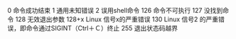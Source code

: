 0 命令成功结束
1 通用未知错误
2 误用shell命令
126 命令不可执行
127 没找到命令
128 无效退出参数
128+x Linux 信号x的严重错误
130 Linux 信号2 的严重错误，即命令通过SIGINT（Ctrl＋Ｃ）终止
255 退出状态码越界